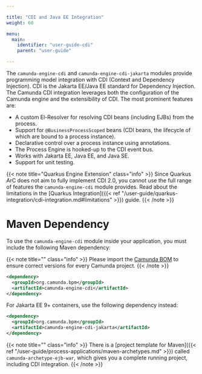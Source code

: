 ```yaml
---

title: "CDI and Java EE Integration"
weight: 60

menu:
  main:
    identifier: "user-guide-cdi"
    parent: "user-guide"

---
```


The `camunda-engine-cdi` and `camunda-engine-cdi-jakarta` modules provide programming model integration with CDI (Context and Dependency Injection).
CDI is the Jakarta EE/Java EE standard for Dependency Injection. The Camunda CDI integration leverages both the configuration of the Camunda engine
and the extensibility of CDI. The most prominent features are:

 * A custom El-Resolver for resolving CDI beans (including EJBs) from the process.
 * Support for `@BusinessProcessScoped` beans (CDI beans, the lifecycle of which are bound to a process instance).
 * Declarative control over a process instance using annotations.
 * The Process Engine is hooked-up to the CDI event bus.
 * Works with Jakarta EE, Java EE, and Java SE.
 * Support for unit testing.

{{< note title="Quarkus Engine Extension" class="info" >}}
Since Quarkus ArC does not aim to fully implement CDI 2.0, you cannot use the full range of features the `camunda-engine-cdi` module provides.
Read about the limitations in the [Quarkus Integration]({{< ref "/user-guide/quarkus-integration/cdi-integration.md#limitations" >}}) guide.
{{< /note >}}

# Maven Dependency

To use the `camunda-engine-cdi` module inside your application, you must include the following Maven dependency:

{{< note title="" class="info" >}}
  Please import the [Camunda BOM](/get-started/apache-maven/) to ensure correct versions for every Camunda project.
{{< /note >}}

```xml
<dependency>
  <groupId>org.camunda.bpm</groupId>
  <artifactId>camunda-engine-cdi</artifactId>
</dependency>
```

For Jakarta EE 9+ containers, use the following dependency instead:

```xml
<dependency>
  <groupId>org.camunda.bpm</groupId>
  <artifactId>camunda-engine-cdi-jakarta</artifactId>
</dependency>
```

{{< note title="" class="info" >}}
  There is a [project template for Maven]({{< ref "/user-guide/process-applications/maven-archetypes.md" >}}) called `camunda-archetype-ejb-war`, which gives you a complete running project, including CDI integration.
{{< /note >}}
